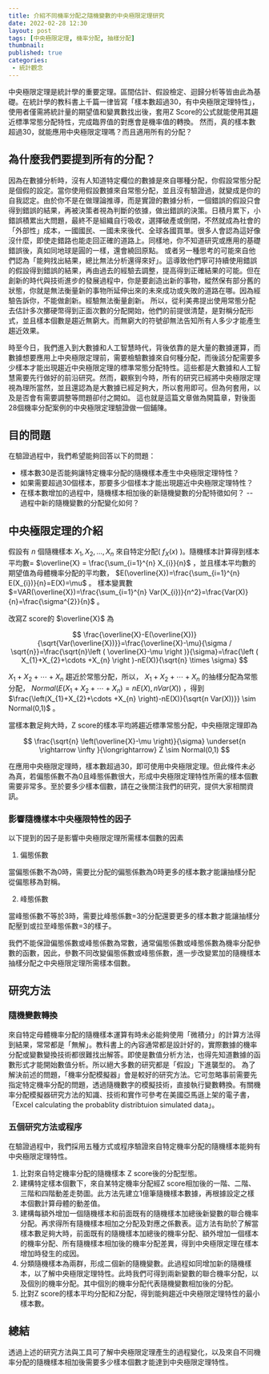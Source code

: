 ```yaml
---
title: 介紹不同機率分配之隨機變數的中央極限定理研究
date: 2022-02-28 12:30
layout: post
tags: [中央極限定理, 機率分配, 抽樣分配] 
thumbnail: 
published: true
categories:
 - 統計觀念
---
```


中央極限定理是統計學的重要定理。區間估計、假設檢定、迴歸分析等皆由此為基礎。在統計學的教科書上千篇一律皆寫「樣本數超過30，有中央極限定理特性」，使用者僅需將統計量的期望值和變異數找出後，套用Z Score的公式就能使用其趨近標準常態分配特性，完成臨界值的對應會是機率值的轉換。
然而，真的樣本數超過30，就能應用中央極限定理嗎？而且適用所有的分配？

<!--more-->

## 為什麼我們要提到所有的分配？

因為在數據分析時，沒有人知道特定欄位的數據是來自哪種分配，你假設常態分配是個假的設定。當你使用假設數據來自常態分配，並且沒有驗證過，就變成是你的自我認定。由於你不是在做理論推導，而是實證的數據分析，一個錯誤的假設只會得到錯誤的結果，再被決策者視為判斷的依據，做出錯誤的決策。日積月累下，小錯誤積累出大問題，最終不是組織自行吸收，選擇破產或倒閉，不然就成為社會的「外部性」成本，一國國民、一國未來後代、全球各國買單。很多人會認為這好像沒什麼，即使走錯路也能走回正確的道路上。同樣地，你不知道研究或應用的基礎錯誤後，真如同地球是圓的一樣，還會繞回原點。
或者另一種思考的可能來自他們認為「能夠找出結果，總比無法分析還得來好」。這導致他們寧可持續使用錯誤的假設得到錯誤的結果，再由過去的經驗去調整，提高得到正確結果的可能。但在創新的時代與技術進步的發展過程中，你是要創造出新的事物，縱然保有部分舊的狀態，你就是無法衡量新的事物所延伸出來的未來成功或失敗的道路在哪。因為經驗告訴你，不能做創新。經驗無法衡量創新。
所以，從利美弗提出使用常態分配去估計多次擲硬幣得到正面次數的分配開始，他們的前提很清楚，是對稱分配形式，並且樣本個數是趨近無窮大。而無窮大的符號卻無法告知所有人多少才能產生趨近效果。

時至今日，我們進入到大數據和人工智慧時代，背後依靠的是大量的數據運算，而數據想要應用上中央極限定理前，需要檢驗數據來自何種分配，而後該分配需要多少樣本才能出現趨近中央極限定理的標準常態分配特性。這些都是大數據和人工智慧需要先行做好的前沿研究。然而，觀察到今時，所有的研究已經將中央極限定理視為理所當然，並且還認為是大數據已經足夠大，所以套用即可。但為何套用，以及是否會有需要調整等問題卻付之闕如。
這也就是這篇文章做為開篇章，對後面28個機率分配案例的中央極限定理驗證做一個鋪陳。

## 目的問題

在驗證過程中，我們希望能夠回答以下的問題：

- 樣本數30是否能夠讓特定機率分配的隨機樣本產生中央極限定理特性？
- 如果需要超過30個樣本，那要多少個樣本才能出現趨近中央極限定理特性？
- 在樣本數增加的過程中，隨機樣本相加後的新隨機變數的分配特徵如何？
-- 過程中新的隨機變數的分配變化如何？ 


## 中央極限定理的介紹

假設有 $n$ 個隨機樣本 $X_{1}, X_{2}, ..., X_{n}$ 來自特定分配( $f_{X}(x)$ )。隨機樣本計算得到樣本平均數= $\overline{X} = \frac{\sum_{i=1}^{n} X_{i}}{n}$ ，並且樣本平均數的期望值為母體機率分配的平均數， $E(\overline{X})=\frac{\sum_{i=1}^{n} E(X_{i})}{n}=E(X)=\mu$ 。
樣本變異數 $=VAR(\overline{X})=\frac{\sum_{i=1}^{n} Var(X_{i})}{n^2}=\frac{Var(X)}{n}=\frac{\sigma^{2}}{n}$ 。

改寫Z score的 $\overline{X}$ 為

$$
\frac{\overline{X}-E(\overline{X})}{\sqrt{Var(\overline{X})}}=\frac{\overline{X}-\mu}{\sigma / \sqrt{n}}=\frac{\sqrt{n}\left ( \overline{X}-\mu \right )}{\sigma}=\frac{\left ( X_{1}+X_{2}+\cdots +X_{n} \right )-nE(X)}{\sqrt{n} \times \sigma}
$$

$X_{1}+X_{2}+\cdots +X_{n}$ 趨近於常態分配，所以， $X_{1}+X_{2}+\cdots +X_{n}$ 的抽樣分配為常態分配， $Normal\bigg ( E(X_{1}+X_{2}+\cdots +X_{n})=nE(X), nVar(X) \bigg )$ ，得到 $\frac{\left(X_{1}+X_{2}+\cdots +X_{n} \right)-nE(X)}{\sqrt{n Var(X))}} \sim Normal(0,1)$ 。

當樣本數足夠大時，Z score的樣本平均將趨近標準常態分配，中央極限定理即為

$$
\frac{\sqrt{n} \left(\overline{X}-\mu \right)}{\sigma} \underset{n \rightarrow \infty }{\longrightarrow} Z \sim Normal(0,1)
$$

在應用中央極限定理時，樣本數超過30，即可使用中央極限定理。但此條件未必為真，若偏態係數不為0且峰態係數很大，形成中央極限定理特性所需的樣本個數需要非常多。至於要多少樣本個數，請在之後關注我們的研究，提供大家相關資訊。

### 影響隨機樣本中央極限特性的因子

以下提到的因子是影響中央極限定理所需樣本個數的因素

1. 偏態係數

當偏態係數不為0時，需要比分配的偏態係數為0時更多的樣本數才能讓抽樣分配從偏態移為對稱。

2. 峰態係數

當峰態係數不等於3時，需要比峰態係數=3的分配還要更多的樣本數才能讓抽樣分配壓到或拉至峰態係數=3的樣子。

我們不能保證偏態係數或峰態係數為常數，通常偏態係數或峰態係數為機率分配參數的函數，因此，參數不同改變偏態係數或峰態係數，進一步改變累加的隨機樣本抽樣分配之中央極限定理所需樣本個數。

## 研究方法

### 隨機變數轉換

來自特定母體機率分配的隨機樣本運算有時未必能夠使用「微積分」的計算方法得到結果，常常都是「無解」。教科書上的內容通常都是設計好的，實際數據的機率分配或變數變換技術都很難找出解答。即使是數值分析方法，也得先知道數據的函數形式才能開始數值分析。所以絕大多數的研究都是「假設」下進襲型的。
為了解決前述的問題，「機率分配模擬器」會是較好的研究方法。它可忽略事前需要先指定特定機率分配的問題，透過隨機數字的模擬技術，直接執行變數轉換。有關機率分配模擬器研究方法的知識、技術和實作可參考在美國亞馬遜上架的電子書，「Excel calculating the probablity distribtuion simulated data」。

### 五個研究方法或程序

在驗證過程中，我們採用五種方式或程序驗證來自特定機率分配的隨機樣本能夠有中央極限定理特性。

1. 比對來自特定機率分配的隨機樣本 Z score後的分配型態。
2. 建構特定樣本個數下，來自某特定機率分配經Z score相加後的一階、二階、三階和四階動差走勢圖。此方法先建立1億筆隨機樣本數據，再根據設定之樣本個數計算母體的動差值。
3. 建構每額外增加一個隨機樣本和前面既有的隨機樣本加總後新變數的聯合機率分配。再求得所有隨機樣本相加之分配及對應之係數表。這方法有助於了解當樣本數足夠大時，前面既有的隨機樣本加總後的機率分配、額外增加一個樣本的機率分配、所有隨機樣本相加後的機率分配差異，得到中央極限定理在樣本增加時發生的成因。
4. 分類隨機樣本為兩群，形成二個新的隨機變數。此過程如同增加新的隨機樣本，以了解中央極限定理特性。此時我們可得到兩新變數的聯合機率分配，以及個別的機率分配。其中個別的機率分配代表隨機變數相加後的分配。
5. 比對Z score的樣本平均分配和Z分配，得到能夠趨近中央極限定理特性的最小樣本數。


## 總結

透過上述的研究方法與工具可了解中央極限定理產生的過程變化，以及來自不同機率分配的隨機樣本相加後需要多少樣本個數才能達到中央極限定理特性。

